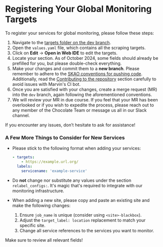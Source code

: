 # Registering Your Global Monitoring Targets

To register your services for global monitoring, please follow these steps:

1. Navigate to the [targets folder on the dev branch](https://gitlab.com/ska-telescope/src/deployments/chsrc/ska-src-chsrc-services-cd/-/tree/dev/apps/kube-prometheus-stack/overlays/dev/targets).
2. Open the `values.yaml` file, which contains all the scraping targets.
3. Click on **Edit** &rarr; **Open in Web IDE** to edit the targets.
4. Locate your section. As of October 2024, some fields should already be prefilled for you, but please double-check everything.
5. Make your changes and commit them to a **new branch**. Please remember to adhere to the [SKAO conventions for pushing code](https://developer.skatelescope.org/en/latest/howto/push_branch.html#push-code-branch). Additionally, read the [Contributing to the repository](repo.md) section carefully to avoid issues with Marvin's CI bot.
6. Once you are satisfied with your changes, create a merge request (MR) into the `dev` branch, again following the aforementioned conventions.
7. We will review your MR in due course. If you feel that your MR has been overlooked or if you wish to expedite the process, please reach out to any member of the Chocolate Team or message us all in our Slack channel.

If you encounter any issues, don’t hesitate to ask for assistance!

### A Few More Things to Consider for New Services
- Please stick to the following format when adding your services:

    ```yaml
    - targets:
        - https://example.url.org/
      labels:
        servicename: 'example-service'
    ```
- Do **not** change nor substitute any values under the section `relabel_configs:`. It's magic that's required to integrate with our monitoring infrastructure.

- When adding a new site, please copy and paste an existing site and make the following changes:

    1. Ensure `job_name` is unique (consider using `<site>-blackbox`).
    2. Adjust the `target_label: location` replacement to match your specific site.
    3. Change all service references to the services you want to monitor.
  
Make sure to review all relevant fields!
